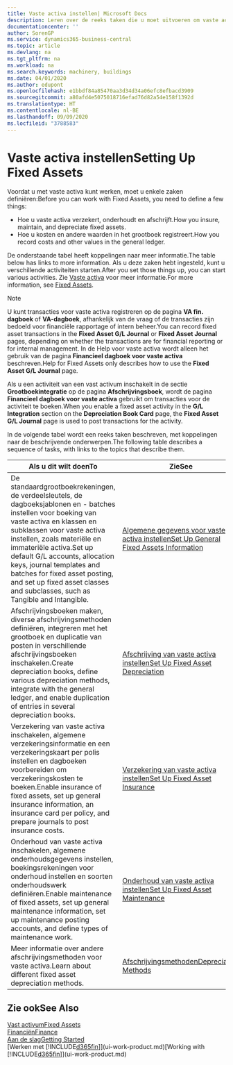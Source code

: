 ```yaml
---
title: Vaste activa instellen| Microsoft Docs
description: Leren over de reeks taken die u moet uitvoeren om vaste activa in te stellen, zoals machines of gebouwen.
documentationcenter: ''
author: SorenGP
ms.service: dynamics365-business-central
ms.topic: article
ms.devlang: na
ms.tgt_pltfrm: na
ms.workload: na
ms.search.keywords: machinery, buildings
ms.date: 04/01/2020
ms.author: edupont
ms.openlocfilehash: e1bbdf84a85470aa3d34d34a06efc8efbacd3909
ms.sourcegitcommit: a80afd4e5075018716efad76d82a54e158f1392d
ms.translationtype: HT
ms.contentlocale: nl-BE
ms.lasthandoff: 09/09/2020
ms.locfileid: "3788583"
---
```

# <a name="setting-up-fixed-assets"></a><span data-ttu-id="ed7ba-103">Vaste activa instellen</span><span class="sxs-lookup"><span data-stu-id="ed7ba-103">Setting Up Fixed Assets</span></span>
<span data-ttu-id="ed7ba-104">Voordat u met vaste activa kunt werken, moet u enkele zaken definiëren:</span><span class="sxs-lookup"><span data-stu-id="ed7ba-104">Before you can work with Fixed Assets, you need to define a few things:</span></span>  

* <span data-ttu-id="ed7ba-105">Hoe u vaste activa verzekert, onderhoudt en afschrijft.</span><span class="sxs-lookup"><span data-stu-id="ed7ba-105">How you insure, maintain, and depreciate fixed assets.</span></span>  
* <span data-ttu-id="ed7ba-106">Hoe u kosten en andere waarden in het grootboek registreert.</span><span class="sxs-lookup"><span data-stu-id="ed7ba-106">How you record costs and other values in the general ledger.</span></span>  

<span data-ttu-id="ed7ba-107">De onderstaande tabel heeft koppelingen naar meer informatie.</span><span class="sxs-lookup"><span data-stu-id="ed7ba-107">The table below has links to more information.</span></span> <span data-ttu-id="ed7ba-108">Als u deze zaken hebt ingesteld, kunt u verschillende activiteiten starten.</span><span class="sxs-lookup"><span data-stu-id="ed7ba-108">After you set those things up, you can start various activities.</span></span> <span data-ttu-id="ed7ba-109">Zie [Vaste activa](fa-manage.md) voor meer informatie.</span><span class="sxs-lookup"><span data-stu-id="ed7ba-109">For more information, see [Fixed Assets](fa-manage.md).</span></span>  

> [!NOTE]  
>   <span data-ttu-id="ed7ba-110">U kunt transacties voor vaste activa registreren op de pagina **VA fin. dagboek** of **VA-dagboek**, afhankelijk van de vraag of de transacties zijn bedoeld voor financiële rapportage of intern beheer.</span><span class="sxs-lookup"><span data-stu-id="ed7ba-110">You can record fixed asset transactions in the **Fixed Asset G/L Journal** or **Fixed Asset Journal** pages, depending on whether the transactions are for financial reporting or for internal management.</span></span> <span data-ttu-id="ed7ba-111">In de Help voor vaste activa wordt alleen het gebruik van de pagina **Financieel dagboek voor vaste activa** beschreven.</span><span class="sxs-lookup"><span data-stu-id="ed7ba-111">Help for Fixed Assets only describes how to use the **Fixed Asset G/L Journal** page.</span></span>  

<span data-ttu-id="ed7ba-112">Als u een activiteit van een vast activum inschakelt in de sectie **Grootboekintegratie** op de pagina **Afschrijvingsboek**, wordt de pagina **Financieel dagboek voor vaste activa** gebruikt om transacties voor de activiteit te boeken.</span><span class="sxs-lookup"><span data-stu-id="ed7ba-112">When you enable a fixed asset activity in the **G/L Integration** section on the **Depreciation Book Card** page, the **Fixed Asset G/L Journal** page is used to post transactions for the activity.</span></span>

<span data-ttu-id="ed7ba-113">In de volgende tabel wordt een reeks taken beschreven, met koppelingen naar de beschrijvende onderwerpen.</span><span class="sxs-lookup"><span data-stu-id="ed7ba-113">The following table describes a sequence of tasks, with links to the topics that describe them.</span></span>  

| <span data-ttu-id="ed7ba-114">Als u dit wilt doen</span><span class="sxs-lookup"><span data-stu-id="ed7ba-114">To</span></span> | <span data-ttu-id="ed7ba-115">Zie</span><span class="sxs-lookup"><span data-stu-id="ed7ba-115">See</span></span> |
| --- | --- |
| <span data-ttu-id="ed7ba-116">De standaardgrootboekrekeningen, de verdeelsleutels, de dagboeksjablonen en - batches instellen voor boeking van vaste activa en klassen en subklassen voor vaste activa instellen, zoals materiële en immateriële activa.</span><span class="sxs-lookup"><span data-stu-id="ed7ba-116">Set up default G/L accounts, allocation keys, journal templates and batches for fixed asset posting, and set up fixed asset classes and subclasses, such as Tangible and Intangible.</span></span> |[<span data-ttu-id="ed7ba-117">Algemene gegevens voor vaste activa instellen</span><span class="sxs-lookup"><span data-stu-id="ed7ba-117">Set Up General Fixed Assets Information</span></span>](fa-how-setup-general.md) |
| <span data-ttu-id="ed7ba-118">Afschrijvingsboeken maken, diverse afschrijvingsmethoden definiëren, integreren met het grootboek en duplicatie van posten in verschillende afschrijvingsboeken inschakelen.</span><span class="sxs-lookup"><span data-stu-id="ed7ba-118">Create depreciation books, define various depreciation methods, integrate with the general ledger, and enable duplication of entries in several depreciation books.</span></span> |[<span data-ttu-id="ed7ba-119">Afschrijving van vaste activa instellen</span><span class="sxs-lookup"><span data-stu-id="ed7ba-119">Set Up Fixed Asset Depreciation</span></span>](fa-how-setup-depreciation.md) |
| <span data-ttu-id="ed7ba-120">Verzekering van vaste activa inschakelen, algemene verzekeringsinformatie en een verzekeringskaart per polis instellen en dagboeken voorbereiden om verzekeringskosten te boeken.</span><span class="sxs-lookup"><span data-stu-id="ed7ba-120">Enable insurance of fixed assets, set up general insurance information, an insurance card per policy, and prepare journals to post insurance costs.</span></span> |[<span data-ttu-id="ed7ba-121">Verzekering van vaste activa instellen</span><span class="sxs-lookup"><span data-stu-id="ed7ba-121">Set Up Fixed Asset Insurance</span></span>](fa-how-setup-insurance.md) |
| <span data-ttu-id="ed7ba-122">Onderhoud van vaste activa inschakelen, algemene onderhoudsgegevens instellen, boekingsrekeningen voor onderhoud instellen en soorten onderhoudswerk definiëren.</span><span class="sxs-lookup"><span data-stu-id="ed7ba-122">Enable maintenance of fixed assets, set up general maintenance information, set up maintenance posting accounts, and define types of maintenance work.</span></span> |[<span data-ttu-id="ed7ba-123">Onderhoud van vaste activa instellen</span><span class="sxs-lookup"><span data-stu-id="ed7ba-123">Set Up Fixed Asset Maintenance</span></span>](fa-how-setup-maintenance.md) |
| <span data-ttu-id="ed7ba-124">Meer informatie over andere afschrijvingsmethoden voor vaste activa.</span><span class="sxs-lookup"><span data-stu-id="ed7ba-124">Learn about different fixed asset depreciation methods.</span></span> |[<span data-ttu-id="ed7ba-125">Afschrijvingsmethoden</span><span class="sxs-lookup"><span data-stu-id="ed7ba-125">Depreciation Methods</span></span>](fa-depreciation-methods.md) |

## <a name="see-also"></a><span data-ttu-id="ed7ba-126">Zie ook</span><span class="sxs-lookup"><span data-stu-id="ed7ba-126">See Also</span></span>
[<span data-ttu-id="ed7ba-127">Vast activum</span><span class="sxs-lookup"><span data-stu-id="ed7ba-127">Fixed Assets</span></span>](fa-manage.md)  
[<span data-ttu-id="ed7ba-128">Financiën</span><span class="sxs-lookup"><span data-stu-id="ed7ba-128">Finance</span></span>](finance.md)  
[<span data-ttu-id="ed7ba-129">Aan de slag</span><span class="sxs-lookup"><span data-stu-id="ed7ba-129">Getting Started</span></span>](product-get-started.md)  
<span data-ttu-id="ed7ba-130">[Werken met [!INCLUDE[d365fin](includes/d365fin_md.md)]](ui-work-product.md)</span><span class="sxs-lookup"><span data-stu-id="ed7ba-130">[Working with [!INCLUDE[d365fin](includes/d365fin_md.md)]](ui-work-product.md)</span></span>
